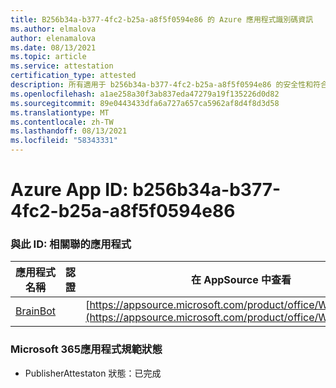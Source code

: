 ```yaml
---
title: B256b34a-b377-4fc2-b25a-a8f5f0594e86 的 Azure 應用程式識別碼資訊
ms.author: elmalova
author: elenamalova
ms.date: 08/13/2021
ms.topic: article
ms.service: attestation
certification_type: attested
description: 所有適用于 b256b34a-b377-4fc2-b25a-a8f5f0594e86 的安全性和符合性資訊資訊。
ms.openlocfilehash: a1ae258a30f3ab837eda47279a19f135226d0d82
ms.sourcegitcommit: 89e0443433dfa6a727a657ca5962af8d4f8d3d58
ms.translationtype: MT
ms.contentlocale: zh-TW
ms.lasthandoff: 08/13/2021
ms.locfileid: "58343331"
---
```

# <a name="azure-app-id-b256b34a-b377-4fc2-b25a-a8f5f0594e86"></a>Azure App ID: b256b34a-b377-4fc2-b25a-a8f5f0594e86


### <a name="apps-associated-with-this-id"></a>與此 ID: 相關聯的應用程式
| **應用程式名稱** | **認證** | **在 AppSource 中查看** |
|--------------|---------------|-----------------------|
| [BrainBot](https://docs.microsoft.com/microsoft-365-app-certification/forward/WA104381981) |  | [https://appsource.microsoft.com/product/office/WA104381981](https://appsource.microsoft.com/product/office/WA104381981) |

### <a name="microsoft-365-app-compliance-status"></a>Microsoft 365應用程式規範狀態
- PublisherAttestaton 狀態：已完成
